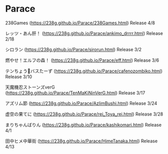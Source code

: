 # Parace

238Games (https://238g.github.io/Parace/238Games.html) Release 4/8

レッツ・あん肝！ (https://238g.github.io/Parace/ankimo_drrrr.html) Release 2/18

シロラン (https://238g.github.io/Parace/sirorun.html) Release 3/2

燃やせ！エルフの森！ (https://238g.github.io/Parace/eff.html) Release 3/6

テンちょう🚫バスたーず (https://238g.github.io/Parace/cafenozombiko.html) Release 3/10

天魔機忍ストーンズverG (https://238g.github.io/Parace/TenMaKiNinVerG.html) Release 3/17

アズリム節 (https://238g.github.io/Parace/AzlimBushi.html) Release 3/24

虚空の果てに (https://238g.github.io/Parace/rei_Toya_rei.html) Release 3/28

まりちゃんばりん (https://238g.github.io/Parace/kashikomari.html) Release 4/1

田中ヒメ中華街 (https://238g.github.io/Parace/HimeTanaka.html) Release 4/13
